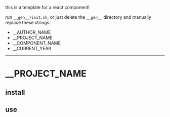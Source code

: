 this is a template for a react component!

run `__gen__/init.sh`, or just delete the `__gen__` directory and manually replace these strings:

- __AUTHOR_NAME
- __PROJECT_NAME
- __COMPONENT_NAME
- __CURRENT_YEAR

* * *

# __PROJECT_NAME

## install

## use

